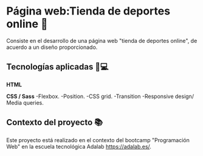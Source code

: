 
# Página web:Tienda de deportes online 👟

Consiste en el desarrollo de una página web "tienda de deportes online", de acuerdo a un diseño proporcionado.

## Tecnologías aplicadas 📱💻

**HTML**

**CSS / Sass**
-Flexbox.
-Position.
-CSS grid.
-Transition
-Responsive design/ Media queries.

## Contexto del proyecto 📚

Este proyecto está realizado en el contexto del bootcamp "Programación Web" en la escuela tecnológica Adalab https://adalab.es/.

